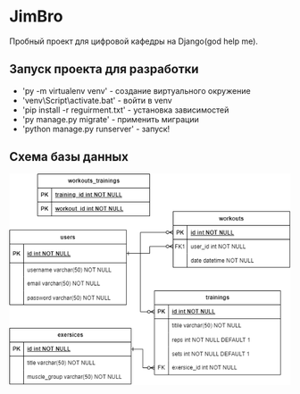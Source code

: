 # JimBro

Пробный проект для цифровой кафедры на Django(god help me).

## Запуск проекта для разработки
- 'py -m virtualenv venv' - создание виртуального окружение
- 'venv\Script\activate.bat' - войти в venv
- 'pip install -r reguirment.txt' - установка зависимостей
- 'py manage.py migrate' - применить миграции
- 'python manage.py runserver' - запуск!


## Схема базы данных
![alt text](https://github.com/vvvltr/jimbro/blob/main/db-scheme.png?raw=true)

